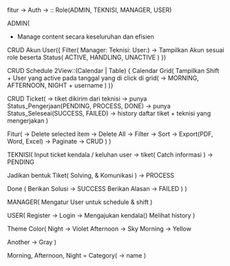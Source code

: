 fitur -> Auth -> :: Role(ADMIN, TEKNISI, MANAGER, USER) 

ADMIN(
  - Manage content secara keseluruhan dan efisien

  CRUD Akun User({
    Filter( Manager: Teknisi: User:) -> Tampilkan Akun sesuai role beserta Status(
        ACTIVE, HANDLING, UNACTIVE
    )
  }) 

  CRUD Schedule 2View::(Calendar | Table) {
    Calendar Grid(
      Tampilkan Shift + User yang active pada tanggal yang di click di grid(
        -> MORNING, AFTERNOON, NIGHT + username
    )
  )}

  CRUD Ticket(
    -> tiket dikirim dari teknisi
    -> punya Status_Pengerjaan(PENDING, PROCESS, DONE)
    -> punya Status_Seleseai(SUCCESS, FAILED)
    -> history daftar tiket + teknisi yang mengerjakan
  )

  Fitur(
    -> Delete selected item
    -> Delete All
    -> Filter
    -> Sort
    -> Export(PDF, Word, Excel)
    -> Paginate
    -> CRUD
  )
)

TEKNISI(
  Input ticket kendala / keluhan user -> tiket(
    Catch informasi
  ) -> PENDING

  Jadikan bentuk Tiket(
    Solving, & Komunikasi
  ) -> PROCESS

  Done (
    Berikan Solusi -> SUCCESS
    Berikan Alasan -> FAILED
  )
)

MANAGER(
  Mengatur User untuk schedule & shift
)

USER(
  Register -> Login -> Mengajukan kendala()
  Melihat history 
)

Theme Color(
  Night -> Violet
  Afternoon -> Sky
  Morning -> Yellow

  Another -> Gray
)

Morning, Afternoon, Night = Category(
  -> name
)